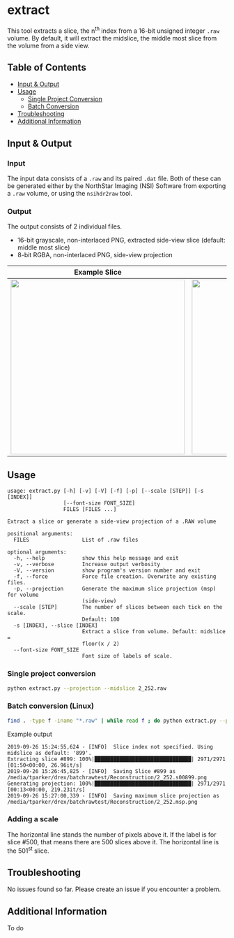 # extract

This tool extracts a slice, the n<sup>th</sup> index from a 16-bit unsigned
integer `.raw` volume. By default, it will extract the midslice, the middle most
slice from the volume from a side view.

## Table of Contents

- [Input & Output](#input-&-output)
- [Usage](#usage)
  * [Single Project Conversion](#single-project-conversion)
  * [Batch Conversion](#batch-conversion-linux)
- [Troubleshooting](#troubleshooting)
- [Additional Information](#additional-information)

## Input & Output

### Input

The input data consists of a `.raw` and its paired `.dat` file. Both of these
can be generated either by the NorthStar Imaging (NSI) Software from exporting a
`.raw` volume, or using the `nsihdr2raw` tool.

### Output

The output consists of 2 individual files.
- 16-bit grayscale, non-interlaced PNG, extracted side-view slice (default: middle most slice)
- 8-bit RGBA, non-interlaced PNG, side-view projection

|Example Slice|Example Projection|
|-|-|
|<img src="../doc/img/midslice_example.png" width="400">|<img src="../doc/img/side_projection_example.png" width="400">|

## Usage
```
usage: extract.py [-h] [-v] [-V] [-f] [-p] [--scale [STEP]] [-s [INDEX]]
                  [--font-size FONT_SIZE]
                  FILES [FILES ...]

Extract a slice or generate a side-view projection of a .RAW volume

positional arguments:
  FILES                 List of .raw files

optional arguments:
  -h, --help            show this help message and exit
  -v, --verbose         Increase output verbosity
  -V, --version         show program's version number and exit
  -f, --force           Force file creation. Overwrite any existing files.
  -p, --projection      Generate the maximum slice projection (msp) for volume
                        (side-view)
  --scale [STEP]        The number of slices between each tick on the scale.
                        Default: 100
  -s [INDEX], --slice [INDEX]
                        Extract a slice from volume. Default: midslice =
                        floor(x / 2)
  --font-size FONT_SIZE
                        Font size of labels of scale.
```
### Single project conversion

```bash
python extract.py --projection --midslice 2_252.raw
```

### Batch conversion (Linux)

```bash
find . -type f -iname "*.raw" | while read f ; do python extract.py --projection --slice "$f" ; done
```

Example output
```
2019-09-26 15:24:55,624 - [INFO]  Slice index not specified. Using midslice as default: '899'.
Extracting slice #899: 100%|███████████████████████████████| 2971/2971 [01:50<00:00, 26.96it/s]
2019-09-26 15:26:45,825 - [INFO]  Saving Slice #899 as /media/tparker/drex/batchrawtest/Reconstruction/2_252.s00899.png
Generating projection: 100%|███████████████████████████████| 2971/2971 [00:13<00:00, 219.23it/s]
2019-09-26 15:27:00,339 - [INFO]  Saving maximum slice projection as /media/tparker/drex/batchrawtest/Reconstruction/2_252.msp.png
```

### Adding a scale

The horizontal line stands the number of pixels above it. If the label
is for slice #500, that means there are 500 slices above it. The horizontal line
is the 501<sup>st</sup> slice.

## Troubleshooting

No issues found so far. Please create an issue if you encounter a problem. 

## Additional Information

To do
